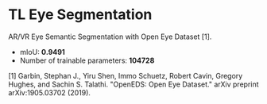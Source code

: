 # TL Eye Segmentation
AR/VR Eye Semantic Segmentation with Open Eye Dataset [1].
- mIoU: **0.9491**
- Number of trainable parameters: **104728**

[1] Garbin, Stephan J., Yiru Shen, Immo Schuetz, Robert Cavin, Gregory Hughes, and Sachin S. Talathi. "OpenEDS: Open Eye Dataset." arXiv preprint arXiv:1905.03702 (2019).
